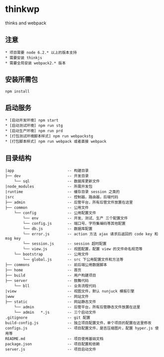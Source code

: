 # thinkwp
thinks and webpack

## 注意
    
    * 项目需要 node 6.2.* 以上的版本支持
    * 需要安装 thinkjs
    * 需要全局安装 webpack2.* 版本


## 安装所需包

```
npm install
```


## 启动服务

    * [启动开发环境] npm start
    * [启动测试环境] npm run stg
    * [启动生产环境] npm run prd
    * [打包测试环境脚本样式] npm run webpackstg
    * [打包脚本样式] npm run webpack 或者直接 webpack

## 目录结构

```
|app                        -- 构建目录
├── dev                     -- 开发目录
    └── sql                 -- 数据库更新文件
|node_modules               -- 所需开发包
|runtime                    -- 缓存目录 session 之类的
|src                        -- 控制器，路由器，后端代码
├── admin                   -- 后管平台，所有后管文件放置在这里
├── common                  -- 公用文件
    └── config              -- 公用配置文件
        └── env             -- 开发、测试、生产 三个配置文件
        └── config.js       -- 端口号、字符集编码等其他配置
        └── db.js           -- 数据库配置
        └── error.js        -- action 方法 ajax 请求后返回的 code key 和 msg key
        └── session.js      -- session 超时配置
        └── view.js         -- 视图配置，配置 view 的文件命名规范等    
    └── bootstrap           -- 公用文件
        └── global.js       -- src 下公用配置文件和方法等      
├── commons                 -- 前后端公用数据脚本   
├── home                    -- 首页
├── build                   -- 用户构建项目
├── server                  -- 鼓舞代码
    └── bll                 -- 业务流程代码
|view                       -- 视图文件，默认 nunjuck 模板引擎
|www                        -- 网站文件
├── static                  -- 网站静态文件
    └── admin               -- 后管平台，所有后管静态文件放置在这里
    └── admin   *.js        -- 三个启动文件
.gitignore                  -- git 配置
build-config.js             -- 独立项目配置文件，单个项目的配置在这里修改
configs.js                  -- 项目配置文件，是否压缩图片，配置 hyper.js 使用等
README.md                   -- 项目使用基础文档
package.json                -- 项目配置和依赖
server.js                   -- 项目启动文件

```